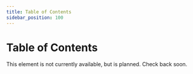 ```yaml
---
title: Table of Contents
sidebar_position: 100
---
```


# Table of Contents

This element is not currently available, but is planned. Check back soon. 